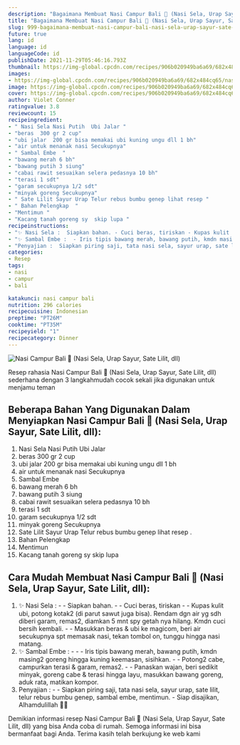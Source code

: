 ```yaml
---
description: "Bagaimana Membuat Nasi Campur Bali 💖 (Nasi Sela, Urap Sayur, Sate Lilit, dll) Anti Gagal"
title: "Bagaimana Membuat Nasi Campur Bali 💖 (Nasi Sela, Urap Sayur, Sate Lilit, dll) Anti Gagal"
slug: 999-bagaimana-membuat-nasi-campur-bali-nasi-sela-urap-sayur-sate-lilit-dll-anti-gagal
future: true
lang: id
language: id
languageCode: id
publishDate: 2021-11-29T05:46:16.793Z 
thumbnail: https://img-global.cpcdn.com/recipes/906b020949ba6a69/682x484cq65/nasi-campur-bali-nasi-sela-urap-sayur-sate-lilit-dll-foto-resep-utama.png
images:
- https://img-global.cpcdn.com/recipes/906b020949ba6a69/682x484cq65/nasi-campur-bali-nasi-sela-urap-sayur-sate-lilit-dll-foto-resep-utama.png
image: https://img-global.cpcdn.com/recipes/906b020949ba6a69/682x484cq65/nasi-campur-bali-nasi-sela-urap-sayur-sate-lilit-dll-foto-resep-utama.png
cover: https://img-global.cpcdn.com/recipes/906b020949ba6a69/682x484cq65/nasi-campur-bali-nasi-sela-urap-sayur-sate-lilit-dll-foto-resep-utama.png
author: Violet Conner
ratingvalue: 3.8
reviewcount: 15
recipeingredient:
- " Nasi Sela Nasi Putih  Ubi Jalar "
- "beras  300 gr 2 cup"
- "ubi jalar  200 gr bisa memakai ubi kuning ungu dll 1 bh"
- "air untuk menanak nasi Secukupnya"
- " Sambal Embe  "
- "bawang merah 6 bh"
- "bawang putih 3 siung"
- "cabai rawit sesuaikan selera pedasnya 10 bh"
- "terasi 1 sdt"
- "garam secukupnya 1/2 sdt"
- "minyak goreng Secukupnya"
- " Sate Lilit Sayur Urap Telur rebus bumbu genep lihat resep "
- " Bahan Pelengkap  "
- "Mentimun "
- "Kacang tanah goreng sy  skip lupa "
recipeinstructions:
- "✨ Nasi Sela :  Siapkan bahan. - Cuci beras, tiriskan - Kupas kulit ubi, potong kotak2 (di parut sawut juga bisa). Rendam dgn air yg sdh diberi garam, remas2, diamkan 5 mnt spy getah nya hilang. Kmdn cuci bersih kembali. - Masukkan beras &amp; ubi ke magicom, beri air secukupnya spt memasak nasi, tekan tombol on, tunggu hingga nasi matang."
- "✨ Sambal Embe :  - Iris tipis bawang merah, bawang putih, kmdn masing2 goreng hingga kuning keemasan, sisihkan. - Potong2 cabe, campurkan terasi &amp; garam, remas2. - Panaskan wajan, beri sedikit minyak, goreng cabe &amp; terasi hingga layu, masukkan bawang goreng, aduk rata, matikan kompor."
- "Penyajian :  Siapkan piring saji, tata nasi sela, sayur urap, sate lilit, telur rebus bumbu genep, sambal embe, mentimun. Siap disajikan, Alhamdulillah 🙏😋"
categories:
- Resep
tags:
- nasi
- campur
- bali

katakunci: nasi campur bali 
nutrition: 296 calories
recipecuisine: Indonesian
preptime: "PT26M"
cooktime: "PT35M"
recipeyield: "1"
recipecategory: Dinner
---
```



![Nasi Campur Bali 💖 (Nasi Sela, Urap Sayur, Sate Lilit, dll)](https://img-global.cpcdn.com/recipes/906b020949ba6a69/682x484cq65/nasi-campur-bali-nasi-sela-urap-sayur-sate-lilit-dll-foto-resep-utama.png)

Resep rahasia Nasi Campur Bali 💖 (Nasi Sela, Urap Sayur, Sate Lilit, dll)  sederhana dengan 3 langkahmudah cocok sekali jika digunakan untuk menjamu teman

<!--inarticleads1-->

## Beberapa Bahan Yang Digunakan Dalam Menyiapkan Nasi Campur Bali 💖 (Nasi Sela, Urap Sayur, Sate Lilit, dll):

1.  Nasi Sela Nasi Putih  Ubi Jalar 
1. beras  300 gr 2 cup
1. ubi jalar  200 gr bisa memakai ubi kuning ungu dll 1 bh
1. air untuk menanak nasi Secukupnya
1.  Sambal Embe  
1. bawang merah 6 bh
1. bawang putih 3 siung
1. cabai rawit sesuaikan selera pedasnya 10 bh
1. terasi 1 sdt
1. garam secukupnya 1/2 sdt
1. minyak goreng Secukupnya
1.  Sate Lilit Sayur Urap Telur rebus bumbu genep lihat resep   . 
1.  Bahan Pelengkap  
1. Mentimun 
1. Kacang tanah goreng sy  skip lupa 



<!--inarticleads2-->

## Cara Mudah Membuat Nasi Campur Bali 💖 (Nasi Sela, Urap Sayur, Sate Lilit, dll):

1. ✨ Nasi Sela : -  - Siapkan bahan. - - Cuci beras, tiriskan - - Kupas kulit ubi, potong kotak2 (di parut sawut juga bisa). Rendam dgn air yg sdh diberi garam, remas2, diamkan 5 mnt spy getah nya hilang. Kmdn cuci bersih kembali. - - Masukkan beras &amp; ubi ke magicom, beri air secukupnya spt memasak nasi, tekan tombol on, tunggu hingga nasi matang.
1. ✨ Sambal Embe : -  - - Iris tipis bawang merah, bawang putih, kmdn masing2 goreng hingga kuning keemasan, sisihkan. - - Potong2 cabe, campurkan terasi &amp; garam, remas2. - - Panaskan wajan, beri sedikit minyak, goreng cabe &amp; terasi hingga layu, masukkan bawang goreng, aduk rata, matikan kompor.
1. Penyajian : -  - Siapkan piring saji, tata nasi sela, sayur urap, sate lilit, telur rebus bumbu genep, sambal embe, mentimun. - Siap disajikan, Alhamdulillah 🙏😋




Demikian informasi  resep Nasi Campur Bali 💖 (Nasi Sela, Urap Sayur, Sate Lilit, dll)   yang bisa Anda coba di rumah. Semoga informasi ini bisa bermanfaat bagi Anda. Terima kasih telah berkujung ke web kami
